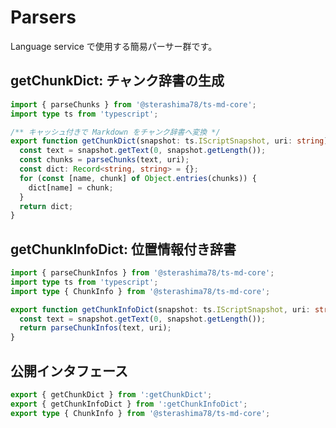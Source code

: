 # Parsers

Language service で使用する簡易パーサー群です。

## getChunkDict: チャンク辞書の生成

```ts getChunkDict
import { parseChunks } from '@sterashima78/ts-md-core';
import type ts from 'typescript';

/** キャッシュ付きで Markdown をチャンク辞書へ変換 */
export function getChunkDict(snapshot: ts.IScriptSnapshot, uri: string) {
  const text = snapshot.getText(0, snapshot.getLength());
  const chunks = parseChunks(text, uri);
  const dict: Record<string, string> = {};
  for (const [name, chunk] of Object.entries(chunks)) {
    dict[name] = chunk;
  }
  return dict;
}
```

## getChunkInfoDict: 位置情報付き辞書

```ts getChunkInfoDict
import { parseChunkInfos } from '@sterashima78/ts-md-core';
import type ts from 'typescript';
import type { ChunkInfo } from '@sterashima78/ts-md-core';

export function getChunkInfoDict(snapshot: ts.IScriptSnapshot, uri: string) {
  const text = snapshot.getText(0, snapshot.getLength());
  return parseChunkInfos(text, uri);
}
```

## 公開インタフェース

```ts main
export { getChunkDict } from ':getChunkDict';
export { getChunkInfoDict } from ':getChunkInfoDict';
export type { ChunkInfo } from '@sterashima78/ts-md-core';
```
